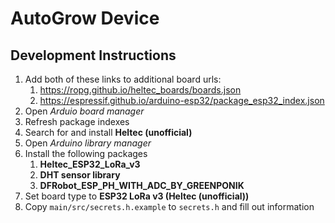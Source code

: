 ﻿# AutoGrow Device

## Development Instructions

1. Add both of these links to additional board urls:
   1. <https://ropg.github.io/heltec_boards/boards.json>
   2. <https://espressif.github.io/arduino-esp32/package_esp32_index.json>
2. Open *Arduio board manager*
3. Refresh package indexes
4. Search for and install **Heltec (unofficial)**
5. Open *Arduino library manager*
6. Install the following packages
   1. **Heltec_ESP32_LoRa_v3**
   2. **DHT sensor library**
   3. **DFRobot_ESP_PH_WITH_ADC_BY_GREENPONIK**
7. Set board type to **ESP32 LoRa v3 (Heltec (unofficial))**
8. Copy `main/src/secrets.h.example` to `secrets.h` and fill out information
